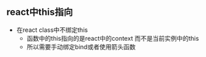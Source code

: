 ## react中this指向

+ 在react class中不绑定this 
  + 函数中的this指向的是react中的context 而不是当前实例中的this
  + 所以需要手动绑定bind或者使用箭头函数